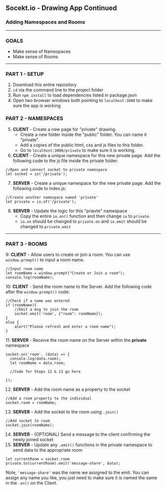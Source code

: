 ## Socekt.io - Drawing App Continued
### Adding Namespaces and Rooms
-----
### GOALS
- Make sense of Namespaces
- Make sense of Rooms

-----
### PART 1 - SETUP
1. Download this entire repository
2. `cd` via the command line to the project folder
3. Run `npm install` to load dependencies listed in package.json
4. Open two browser windows both pointing to `localhost:3000` to make sure the app is working

### PART 2 - NAMESPACES
5. **CLIENT** - Create a new page for "private" drawing. 
    - Create a new folder inside the "public" folder. You can name it "private".
    - Add a copies of the public html, css and js files to this folder.
    - Go to `localhost:3000/private` to make sure it is working.
6. **CLIENT** - Create a unique namespace for this new private page. Add the following code to the js file inside the private folder:
```
//Open and connect socket to private namespace
let socket = io('/private');
```
7. **SERVER** - Create a unique namespace for the new private page. Add the following code to index.js:
``` 
//Create another namespace named 'private'
let private = io.of('/private');
```
8. **SERVER** - Update the logic for this "priavte" namespace
    - Copy the entire `io.on()` function and then change `io` to `private`.
    - `io.on` should be changed to `private.on` and `io.emit` should be changed to `private.emit`

----
### PART 3 - ROOMS
9: **CLIENT** - Allow users to create or join a room. You can use `window.prompt()` to input a room name.
```
//Input room name
let roomName = window.prompt("Create or Join a room");
console.log(roomName);
```
10: **CLIENT** - Send the room name to the Server. Add the following code after the `window.prompt()` code:
```
//Check if a name was entered
if (roomName){
    //Emit a msg to join the room
    socket.emit('room', {"room": roomName});
}
else {
    alert("Please refresh and enter a room name");
}
```
11: **SERVER** - Receive the room name on the Server within the **private** namespace
```
socket.on('room', (data) => {
  console.log(data.room);
  let roomName = data.room;

  //Code for Steps 12 & 13 go here

});
```
12. **SERVER** - Add the room name as a property to the socket
```
//Add a room property to the individual
socket.room = roomName;
```
13. **SERVER** - Add the socket to the room using `.join()`
``` 
//Add socket to room
socket.join(roomName);
```
14. **SERVER** - (OPTIONAL) Send a message to the client confirming the newly joined socket
15. **SERVER** - Update any `.emit()` functions in the private namespace to send data to the appropriate room
```
let currentRoom = socket.room
private.to(currentRoom).emit('message-share', data);
```
Note, `'message-share'` was the name we assigned to the emit. You can assign any name you like, you just need to make sure it is named the same in the `.on()` on the Client.